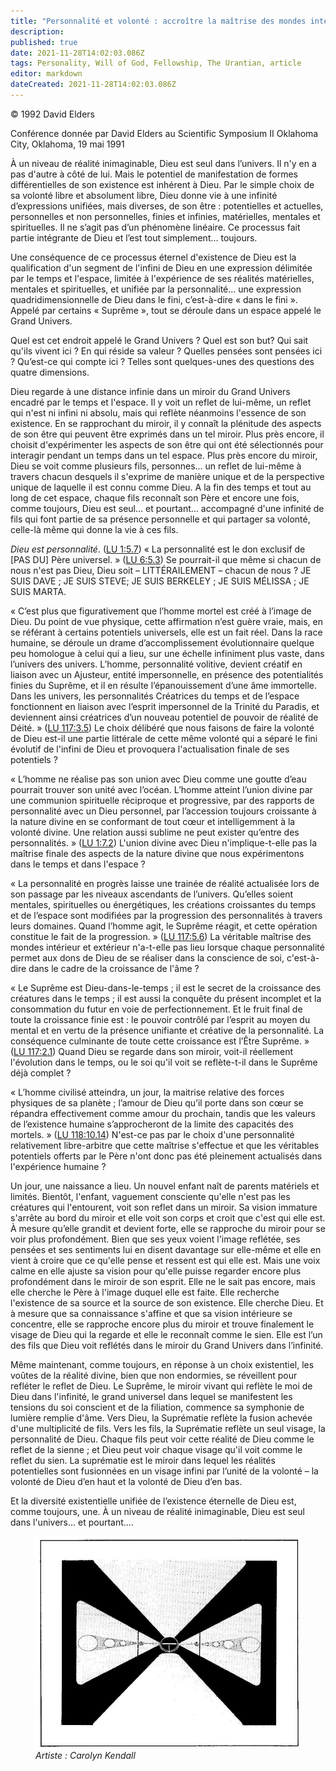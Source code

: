 ```yaml
---
title: "Personnalité et volonté : accroître la maîtrise des mondes intérieur et extérieur"
description:
published: true
date: 2021-11-28T14:02:03.086Z
tags: Personality, Will of God, Fellowship, The Urantian, article
editor: markdown
dateCreated: 2021-11-28T14:02:03.086Z
---
```


<p class="v-card v-sheet theme--light grey lighten-3 px-2">© 1992 David Elders</p>

Conférence donnée par David Elders au Scientific Symposium II
Oklahoma City, Oklahoma, 19 mai 1991

À un niveau de réalité inimaginable, Dieu est seul dans l’univers. Il n'y en a pas d'autre à côté de lui. Mais le potentiel de manifestation de formes différentielles de son existence est inhérent à Dieu. Par le simple choix de sa volonté libre et absolument libre, Dieu donne vie à une infinité d’expressions unifiées, mais diverses, de son être : potentielles et actuelles, personnelles et non personnelles, finies et infinies, matérielles, mentales et spirituelles. Il ne s’agit pas d’un phénomène linéaire. Ce processus fait partie intégrante de Dieu et l’est tout simplement… toujours.

Une conséquence de ce processus éternel d'existence de Dieu est la qualification d'un segment de l'infini de Dieu en une expression délimitée par le temps et l'espace, limitée à l'expérience de ses réalités matérielles, mentales et spirituelles, et unifiée par la personnalité... une expression quadridimensionnelle de Dieu dans le fini, c’est-à-dire « dans le fini ». Appelé par certains « Suprême », tout se déroule dans un espace appelé le Grand Univers.

Quel est cet endroit appelé le Grand Univers ? Quel est son but? Qui sait qu'ils vivent ici ? En qui réside sa valeur ? Quelles pensées sont pensées ici ? Qu’est-ce qui compte ici ? Telles sont quelques-unes des questions des quatre dimensions.

Dieu regarde à une distance infinie dans un miroir du Grand Univers encadré par le temps et l'espace. Il y voit un reflet de lui-même, un reflet qui n'est ni infini ni absolu, mais qui reflète néanmoins l'essence de son existence. En se rapprochant du miroir, il y connaît la plénitude des aspects de son être qui peuvent être exprimés dans un tel miroir. Plus près encore, il choisit d'expérimenter les aspects de son être qui ont été sélectionnés pour interagir pendant un temps dans un tel espace. Plus près encore du miroir, Dieu se voit comme plusieurs fils, personnes... un reflet de lui-même à travers chacun desquels il s'exprime de manière unique et de la perspective unique de laquelle il est connu comme Dieu. A la fin des temps et tout au long de cet espace, chaque fils reconnaît son Père et encore une fois, comme toujours, Dieu est seul... et pourtant... accompagné d'une infinité de fils qui font partie de sa présence personnelle et qui partager sa volonté, celle-là même qui donne la vie à ces fils.

_Dieu est personnalité_. ([LU 1:5.7](/fr/The_Urantia_Book/1#p5_7)) « La personnalité est le don exclusif de [PAS DU] Père universel. » ([LU 6:5.3](/fr/The_Urantia_Book/6#p5_3)) Se pourrait-il que même si chacun de nous n'est pas Dieu, Dieu soit – LITTÉRAILEMENT – chacun de nous ? JE SUIS DAVE ; JE SUIS STEVE; JE SUIS BERKELEY ; JE SUIS MÉLISSA ; JE SUIS MARTA.

« C’est plus que figurativement que l’homme mortel est créé à l’image de Dieu. Du point de vue physique, cette affirmation n’est guère vraie, mais, en se référant à certains potentiels universels, elle est un fait réel. Dans la race humaine, se déroule un drame d’accomplissement évolutionnaire quelque peu homologue à celui qui a lieu, sur une échelle infiniment plus vaste, dans l’univers des univers. L’homme, personnalité volitive, devient créatif en liaison avec un Ajusteur, entité impersonnelle, en présence des potentialités finies du Suprême, et il en résulte l’épanouissement d’une âme immortelle. Dans les univers, les personnalités Créatrices du temps et de l’espace fonctionnent en liaison avec l’esprit impersonnel de la Trinité du Paradis, et deviennent ainsi créatrices d’un nouveau potentiel de pouvoir de réalité de Déité. » ([LU 117:3.5](/fr/The_Urantia_Book/117#p3_5)) Le choix délibéré que nous faisons de faire la volonté de Dieu est-il une partie littérale de cette même volonté qui a séparé le fini évolutif de l'infini de Dieu et provoquera l'actualisation finale de ses potentiels ?

« L’homme ne réalise pas son union avec Dieu comme une goutte d’eau pourrait trouver son unité avec l’océan. L’homme atteint l’union divine par une communion spirituelle réciproque et progressive, par des rapports de personnalité avec un Dieu personnel, par l’accession toujours croissante à la nature divine en se conformant de tout cœur et intelligemment à la volonté divine. Une relation aussi sublime ne peut exister qu’entre des personnalités. » ([LU 1:7.2](/fr/The_Urantia_Book/1#p7_2)) L'union divine avec Dieu n'implique-t-elle pas la maîtrise finale des aspects de la nature divine que nous expérimentons dans le temps et dans l'espace ?

« La personnalité en progrès laisse une trainée de réalité actualisée lors de son passage par les niveaux ascendants de l’univers. Qu’elles soient mentales, spirituelles ou énergétiques, les créations croissantes du temps et de l’espace sont modifiées par la progression des personnalités à travers leurs domaines. Quand l’homme agit, le Suprême réagit, et cette opération constitue le fait de la progression. » ([LU 117:5.6](/fr/The_Urantia_Book/117#p5_6)) La véritable maîtrise des mondes intérieur et extérieur n'a-t-elle pas lieu lorsque chaque personnalité permet aux dons de Dieu de se réaliser dans la conscience de soi, c'est-à-dire dans le cadre de la croissance de l'âme ?

« Le Suprême est Dieu-dans-le-temps ; il est le secret de la croissance des créatures dans le temps ; il est aussi la conquête du présent incomplet et la consommation du futur en voie de perfectionnement. Et le fruit final de toute la croissance finie est : le pouvoir contrôlé par l’esprit au moyen du mental et en vertu de la présence unifiante et créative de la personnalité. La conséquence culminante de toute cette croissance est l’Être Suprême. » ([LU 117:2.1](/fr/The_Urantia_Book/117#p2_1)) Quand Dieu se regarde dans son miroir, voit-il réellement l'évolution dans le temps, ou le soi qu'il voit se reflète-t-il dans le Suprême déjà complet ?

« L’homme civilisé atteindra, un jour, la maitrise relative des forces physiques de sa planète ; l’amour de Dieu qu’il porte dans son cœur se répandra effectivement comme amour du prochain, tandis que les valeurs de l’existence humaine s’approcheront de la limite des capacités des mortels. » ([LU 118:10.14](/fr/The_Urantia_Book/118#p10_14)) N'est-ce pas par le choix d'une personnalité relativement libre-arbitre que cette maîtrise s'effectue et que les véritables potentiels offerts par le Père n'ont donc pas été pleinement actualisés dans l'expérience humaine ?

Un jour, une naissance a lieu. Un nouvel enfant naît de parents matériels et limités. Bientôt, l'enfant, vaguement consciente qu'elle n'est pas les créatures qui l'entourent, voit son reflet dans un miroir. Sa vision immature s'arrête au bord du miroir et elle voit son corps et croit que c'est qui elle est. À mesure qu’elle grandit et devient forte, elle se rapproche du miroir pour se voir plus profondément. Bien que ses yeux voient l'image reflétée, ses pensées et ses sentiments lui en disent davantage sur elle-même et elle en vient à croire que ce qu'elle pense et ressent est qui elle est. Mais une voix calme en elle ajuste sa vision pour qu'elle puisse regarder encore plus profondément dans le miroir de son esprit. Elle ne le sait pas encore, mais elle cherche le Père à l'image duquel elle est faite. Elle recherche l'existence de sa source et la source de son existence. Elle cherche Dieu. Et à mesure que sa connaissance s'affine et que sa vision intérieure se concentre, elle se rapproche encore plus du miroir et trouve finalement le visage de Dieu qui la regarde et elle le reconnaît comme le sien. Elle est l’un des fils que Dieu voit reflétés dans le miroir du Grand Univers dans l’infinité.

Même maintenant, comme toujours, en réponse à un choix existentiel, les voûtes de la réalité divine, bien que non endormies, se réveillent pour refléter le reflet de Dieu. Le Suprême, le miroir vivant qui reflète le moi de Dieu dans l'infinité, le grand universel dans lequel se manifestent les tensions du soi conscient et de la filiation, commence sa symphonie de lumière remplie d'âme. Vers Dieu, la Suprématie reflète la fusion achevée d'une multiplicité de fils. Vers les fils, la Suprématie reflète un seul visage, la personnalité de Dieu. Chaque fils peut voir cette réalité de Dieu comme le reflet de la sienne ; et Dieu peut voir chaque visage qu'il voit comme le reflet du sien. La suprématie est le miroir dans lequel les réalités potentielles sont fusionnées en un visage infini par l’unité de la volonté – la volonté de Dieu d’en haut et la volonté de Dieu d’en bas.

Et la diversité existentielle unifiée de l’existence éternelle de Dieu est, comme toujours, une. À un niveau de réalité inimaginable, Dieu est seul dans l'univers... et pourtant....

<figure id="Figure_1" class="image urantiapedia">
<img src="/image/article/The_Urantian/Turnings_and_Tunings.jpg">
<figcaption><em>Artiste : Carolyn Kendall</em></figcaption>
</figure>
